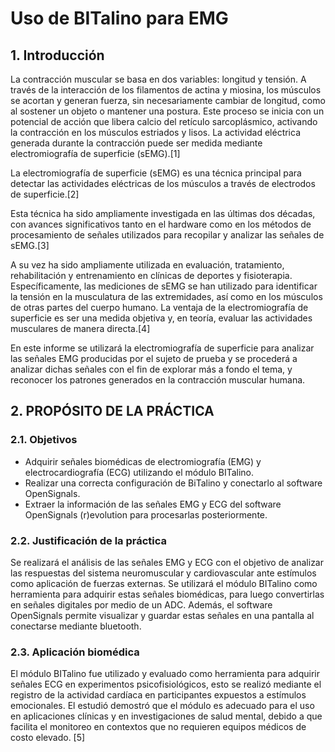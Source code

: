 # Uso de BITalino para EMG

## 1. Introducción
La contracción muscular se basa en dos variables: longitud y tensión. A través de la interacción de los filamentos de actina y miosina, los músculos se acortan y generan fuerza, sin necesariamente cambiar de longitud, como al sostener un objeto o mantener una postura. Este proceso se inicia con un potencial de acción que libera calcio del retículo sarcoplásmico, activando la contracción en los músculos estriados y lisos. La actividad eléctrica generada durante la contracción puede ser medida mediante electromiografía de superficie (sEMG).[1]

La electromiografía de superficie (sEMG) es una técnica principal para detectar las actividades eléctricas de los músculos a través de electrodos de superficie.[2]

Esta técnica ha sido ampliamente investigada en las últimas dos décadas, con avances significativos tanto en el hardware como en los métodos de procesamiento de señales utilizados para recopilar y analizar las señales de sEMG.[3]

A su vez ha sido ampliamente utilizada en evaluación, tratamiento, rehabilitación y entrenamiento en clínicas de deportes y fisioterapia. Específicamente, las mediciones de sEMG se han utilizado para identificar la tensión en la musculatura de las extremidades, así como en los músculos de otras partes del cuerpo humano.
La ventaja de la electromiografía de superficie es ser una medida objetiva y, en teoría, evaluar las actividades musculares de manera directa.[4]

En este informe se utilizará la electromiografía de superficie para analizar las señales EMG producidas por el sujeto de prueba y se procederá a analizar dichas señales con el fin de explorar más a fondo el tema, y reconocer los patrones generados en la contracción muscular humana.

## 2. PROPÓSITO DE LA PRÁCTICA
### 2.1. Objetivos
- Adquirir señales biomédicas de electromiografía (EMG) y electrocardiografía (ECG) utilizando el módulo BITalino.
- Realizar una correcta configuración de BiTalino y conectarlo al software OpenSignals.
- Extraer la información de las señales EMG y ECG del software OpenSignals (r)evolution para procesarlas posteriormente. 

### 2.2. Justificación de la práctica
Se realizará el análisis de las señales EMG y ECG con el objetivo de analizar las respuestas del sistema neuromuscular y cardiovascular ante estímulos como aplicación de fuerzas externas. Se utilizará el módulo BITalino como herramienta para adquirir estas señales biomédicas, para luego convertirlas en señales digitales por medio de un ADC. Además, el software OpenSignals permite visualizar y guardar estas señales en una pantalla al conectarse mediante bluetooth. 

### 2.3. Aplicación biomédica
El módulo BITalino fue utilizado y evaluado como herramienta para adquirir señales ECG en experimentos psicofisiológicos, esto se realizó mediante el registro de la actividad cardíaca en participantes expuestos a estímulos emocionales. El estudió demostró que el módulo es adecuado para el uso en aplicaciones clínicas y en investigaciones de salud mental, debido a que facilita el monitoreo en contextos que no requieren equipos médicos de costo elevado. [5]
